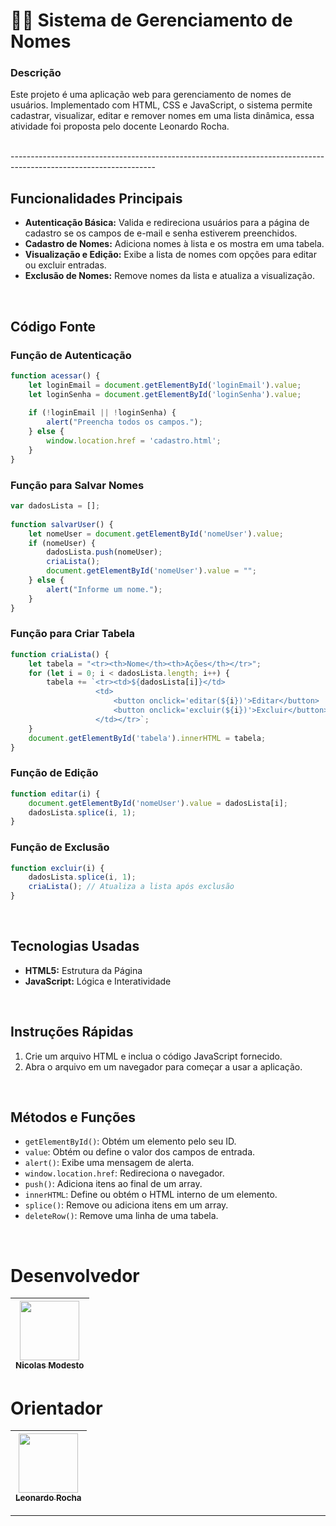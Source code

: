# 🧑‍💻 Sistema de Gerenciamento de Nomes

### Descrição

Este projeto é uma aplicação web para gerenciamento de nomes de usuários. Implementado com HTML, CSS e JavaScript, o sistema permite cadastrar, visualizar, editar e remover nomes em uma lista dinâmica, essa atividade foi proposta pelo docente Leonardo Rocha.

<br>
------------------------------------------------------------------------------------------------------------------

<br>

## Funcionalidades Principais

- **Autenticação Básica:** Valida e redireciona usuários para a página de cadastro se os campos de e-mail e senha estiverem preenchidos.
- **Cadastro de Nomes:** Adiciona nomes à lista e os mostra em uma tabela.
- **Visualização e Edição:** Exibe a lista de nomes com opções para editar ou excluir entradas.
- **Exclusão de Nomes:** Remove nomes da lista e atualiza a visualização.

<br>

## Código Fonte

### Função de Autenticação
```javascript
function acessar() {
    let loginEmail = document.getElementById('loginEmail').value;
    let loginSenha = document.getElementById('loginSenha').value;
    
    if (!loginEmail || !loginSenha) {
        alert("Preencha todos os campos.");
    } else {
        window.location.href = 'cadastro.html';
    }
}
```

### Função para Salvar Nomes
```javascript
var dadosLista = [];
 
function salvarUser() {
    let nomeUser = document.getElementById('nomeUser').value;
    if (nomeUser) {
        dadosLista.push(nomeUser);
        criaLista();
        document.getElementById('nomeUser').value = "";
    } else {
        alert("Informe um nome.");
    }
}
```

### Função para Criar Tabela
```javascript
function criaLista() {
    let tabela = "<tr><th>Nome</th><th>Ações</th></tr>";
    for (let i = 0; i < dadosLista.length; i++) {
        tabela += `<tr><td>${dadosLista[i]}</td>
                   <td>
                       <button onclick='editar(${i})'>Editar</button>
                       <button onclick='excluir(${i})'>Excluir</button>
                   </td></tr>`;
    }
    document.getElementById('tabela').innerHTML = tabela;
}
```

### Função de Edição
```javascript
function editar(i) {
    document.getElementById('nomeUser').value = dadosLista[i];
    dadosLista.splice(i, 1);
}
```

### Função de Exclusão
```javascript
function excluir(i) {
    dadosLista.splice(i, 1);
    criaLista(); // Atualiza a lista após exclusão
}
```

<br>

## Tecnologias Usadas

- **HTML5:** Estrutura da Página
- **JavaScript:** Lógica e Interatividade


<br>

## Instruções Rápidas

1. Crie um arquivo HTML e inclua o código JavaScript fornecido.
2. Abra o arquivo em um navegador para começar a usar a aplicação.

<br>

## Métodos e Funções

- `getElementById()`: Obtém um elemento pelo seu ID.
- `value`: Obtém ou define o valor dos campos de entrada.
- `alert()`: Exibe uma mensagem de alerta.
- `window.location.href`: Redireciona o navegador.
- `push()`: Adiciona itens ao final de um array.
- `innerHTML`: Define ou obtém o HTML interno de um elemento.
- `splice()`: Remove ou adiciona itens em um array.
- `deleteRow()`: Remove uma linha de uma tabela.

<br>

# Desenvolvedor

| [<img src="https://avatars.githubusercontent.com/u/140809956?v=4" width=95><br><sub>Nicolas Modesto</sub>](https://github.com/tubarao16)
| :--: |

# Orientador

| [<img src="https://avatars.githubusercontent.com/u/86802310?v=4" width=95><br><sub>Leonardo Rocha</sub>](https://github.com/LeonardoRochaMarista)
| :---: |

---